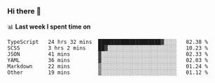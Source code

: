 ### Hi there 👋

<!--
**DBvc/DBvc** is a ✨ _special_ ✨ repository because its `README.md` (this file) appears on your GitHub profile.

Here are some ideas to get you started:

- 🔭 I’m currently working on ...
- 🌱 I’m currently learning ...
- 👯 I’m looking to collaborate on ...
- 🤔 I’m looking for help with ...
- 💬 Ask me about ...
- 📫 How to reach me: ...
- 😄 Pronouns: ...
- ⚡ Fun fact: ...
-->

📊 **Last week I spent time on**
<!--START_SECTION:waka-->

```text
TypeScript   24 hrs 32 mins  ████████████████████▓░░░░   82.38 %
SCSS         3 hrs 2 mins    ██▓░░░░░░░░░░░░░░░░░░░░░░   10.23 %
JSON         41 mins         ▓░░░░░░░░░░░░░░░░░░░░░░░░   02.33 %
YAML         36 mins         ▓░░░░░░░░░░░░░░░░░░░░░░░░   02.03 %
Markdown     22 mins         ▒░░░░░░░░░░░░░░░░░░░░░░░░   01.24 %
Other        19 mins         ▒░░░░░░░░░░░░░░░░░░░░░░░░   01.12 %
```

<!--END_SECTION:waka-->
